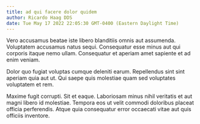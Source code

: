 ```yaml
---
title: ad qui facere dolor quidem
author: Ricardo Haag DDS
date: Tue May 17 2022 22:05:30 GMT-0400 (Eastern Daylight Time)
---
```

Vero accusamus beatae iste libero blanditiis omnis aut assumenda. Voluptatem accusamus natus sequi. Consequatur esse minus aut qui corporis itaque nemo ullam. Consequatur et aperiam amet sapiente et ad enim veniam.

 Dolor quo fugiat voluptas cumque deleniti earum. Repellendus sint sint aperiam quia aut ut. Qui saepe quis molestiae quam sed voluptates voluptatem et rem.

 Maxime fugit corrupti. Sit et eaque. Laboriosam minus nihil veritatis et aut magni libero id molestiae. Tempora eos ut velit commodi doloribus placeat officia perferendis. Atque quia consequatur error occaecati vitae aut quis officiis inventore.